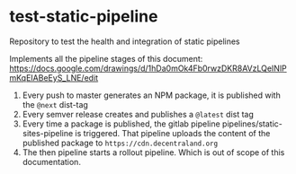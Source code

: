 # test-static-pipeline
Repository to test the health and integration of static pipelines

Implements all the pipeline stages of this document:
https://docs.google.com/drawings/d/1hDa0mOk4Fb0rwzDKR8AVzLQeINlPmKqEIABeEyS_LNE/edit

1. Every push to master generates an NPM package, it is published with the `@next` dist-tag
2. Every semver release creates and publishes a `@latest` dist tag
3. Every time a package is published, the gitlab pipeline pipelines/static-sites-pipeline is triggered. That pipeline uploads the content of the published package to `https://cdn.decentraland.org`
4. The then pipeline starts a rollout pipeline. Which is out of scope of this documentation.

